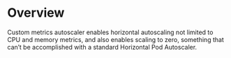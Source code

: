 # Overview

Custom metrics autoscaler enables horizontal autoscaling not limited to CPU and memory metrics, and also enables scaling to zero, something that can’t be accomplished with a standard Horizontal Pod Autoscaler.
